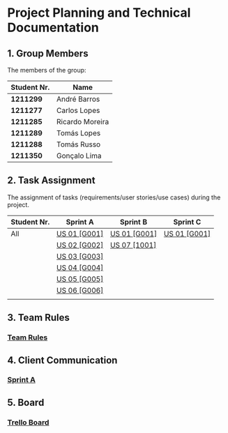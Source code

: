 # Project Planning and Technical Documentation

## 1. Group Members

The members of the group:

| Student Nr. | Name            |
| ----------- | --------------- |
| **1211299** | André Barros    |
| **1211277** | Carlos Lopes    |
| **1211285** | Ricardo Moreira |
| **1211289** | Tomás Lopes     |
| **1211288** | Tomás Russo     |
| **1211350** | Gonçalo Lima    |

## 2. Task Assignment

The assignment of tasks (requirements/user stories/use cases) during the project.

| Student Nr. | Sprint A                                  | Sprint B                                  | Sprint C                                  |
| ----------- | ----------------------------------------- | ----------------------------------------- | ----------------------------------------- |
| All         | [US 01 [G001]](user-stories/us01-g001.md) | [US 01 [G001]](user-stories/us01-g001.md) | [US 01 [G001]](user-stories/us01-g001.md) |
|             | [US 02 [G002]](user-stories/us02-g002.md) | [US 07 [1001]](user-stories/us07-1001.md) |                                           |
|             | [US 03 [G003]](user-stories/us03-g003.md) |                                           |                                           |
|             | [US 04 [G004]](user-stories/us04-g004.md) |                                           |                                           |
|             | [US 05 [G005]](user-stories/us05-g005.md) |                                           |                                           |
|             | [US 06 [G006]](user-stories/us06-g006.md) |                                           |                                           |
|             |                                           |                                           |                                           |

## 3. Team Rules

### [Team Rules](team-rules.md)

## 4. Client Communication

### [Sprint A](sprint-A-clarifications.md)

## 5. Board

### [Trello Board](https://trello.com/b/Hh1yaRy5/lapr4)
